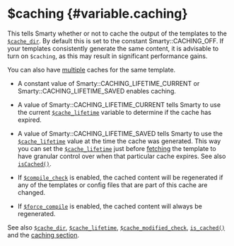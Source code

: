 \$caching {#variable.caching}
=========

This tells Smarty whether or not to cache the output of the templates to
the [`$cache_dir`](#variable.cache.dir). By default this is set to the
constant Smarty::CACHING\_OFF. If your templates consistently generate
the same content, it is advisable to turn on `$caching`, as this may
result in significant performance gains.

You can also have [multiple](#caching.multiple.caches) caches for the
same template.

- A constant value of Smarty::CACHING\_LIFETIME\_CURRENT or
  Smarty::CACHING\_LIFETIME\_SAVED enables caching.

- A value of Smarty::CACHING\_LIFETIME\_CURRENT tells Smarty to use
  the current [`$cache_lifetime`](#variable.cache.lifetime) variable
  to determine if the cache has expired.

- A value of Smarty::CACHING\_LIFETIME\_SAVED tells Smarty to use the
  [`$cache_lifetime`](#variable.cache.lifetime) value at the time the
  cache was generated. This way you can set the
  [`$cache_lifetime`](#variable.cache.lifetime) just before
  [fetching](#api.fetch) the template to have granular control over
  when that particular cache expires. See also
  [`isCached()`](#api.is.cached).

- If [`$compile_check`](#variable.compile.check) is enabled, the
  cached content will be regenerated if any of the templates or config
  files that are part of this cache are changed.

- If [`$force_compile`](#variable.force.compile) is enabled, the
  cached content will always be regenerated.

See also [`$cache_dir`](#variable.cache.dir),
[`$cache_lifetime`](#variable.cache.lifetime),
[`$cache_modified_check`](#variable.cache.modified.check),
[`is_cached()`](#api.is.cached) and the [caching section](#caching).
